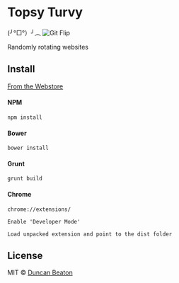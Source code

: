# Topsy Turvy

(╯°□°）╯︵ ![Git Flip](http://i.imgur.com/TYjpCdZ.png "Upside down")

Randomly rotating websites

## Install

[From the Webstore](https://chrome.google.com/webstore/detail/topsyturvy/klbdegnpeclleadcdiocgjelhpjjihim)

#### NPM

`npm install`

#### Bower

`bower install`

#### Grunt

`grunt build`

#### Chrome

`chrome://extensions/`

`Enable 'Developer Mode'`

`Load unpacked extension and point to the dist folder`

## License

MIT © [Duncan Beaton](http://dunckr.com)
